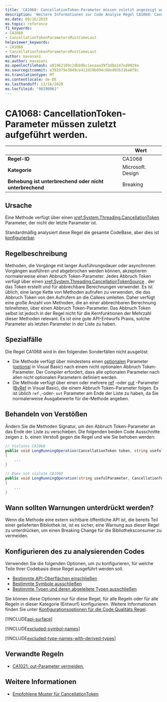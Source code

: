 ```yaml
---
title: 'CA1068: CancellationToken-Parameter müssen zuletzt angezeigt werden (Code Analyse)'
description: 'Weitere Informationen zur Code Analyse Regel CA1068: CancellationToken-Parameter müssen zuletzt angezeigt werden.'
ms.date: 09/16/2019
ms.topic: reference
f1_keywords:
- CA1068
- CancellationTokenParametersMustComeLast
helpviewer_keywords:
- CA1068
- CancellationTokenParametersMustComeLast
author: mavasani
ms.author: mavasani
ms.openlocfilehash: a91962109c2dbb9bc1eeaaa39f3d8a147ed9029a
ms.sourcegitcommit: e301979e3049ce412d19b094c60ed95b316a8f8c
ms.translationtype: MT
ms.contentlocale: de-DE
ms.lasthandoff: 12/16/2020
ms.locfileid: "98190961"
---
```

# <a name="ca1068-cancellationtoken-parameters-must-come-last"></a>CA1068: CancellationToken-Parameter müssen zuletzt aufgeführt werden.

| | Wert |
|-|-|
| **Regel-ID** |CA1068|
| **Kategorie** |Microsoft. Design|
| **Behebung ist unterbrechend oder nicht unterbrechend** |Breaking|

## <a name="cause"></a>Ursache

Eine Methode verfügt über einen <xref:System.Threading.CancellationToken> Parameter, der nicht der letzte Parameter ist.

Standardmäßig analysiert diese Regel die gesamte CodeBase, aber dies ist [konfigurierbar](#configure-code-to-analyze).

## <a name="rule-description"></a>Regelbeschreibung

Methoden, die Vorgänge mit langer Ausführungsdauer oder asynchronen Vorgängen ausführen und abgebrochen werden können, akzeptieren normalerweise einen Abbruch Token-Parameter. Jedes Abbruch Token verfügt über einen <xref:System.Threading.CancellationTokenSource> , der das Token erstellt und für abbrechbare Berechnungen verwendet. Es ist üblich, eine lange Kette von Methoden aufrufen zu verwenden, die das Abbruch Token von den Aufrufern an die Callees umleiten. Daher verfügt eine große Anzahl von Methoden, die an einer abbrechbaren Berechnung teilnehmen, über einen Abbruch Token-Parameter. Das Abbruch Token selbst ist jedoch in der Regel nicht für die Kernfunktionen der Mehrzahl dieser Methoden relevant. Es ist eine gute API-Entwurfs Praxis, solche Parameter als letzten Parameter in der Liste zu haben.

## <a name="special-cases"></a>Spezialfälle

Die Regel CA1068 wird in den folgenden Sonderfällen nicht ausgelöst:

- Die Methode verfügt über mindestens einen [optionalen](../../../csharp/programming-guide/classes-and-structs/named-and-optional-arguments.md#optional-arguments) Parameter ([optional](../../../visual-basic/programming-guide/language-features/procedures/optional-parameters.md) in Visual Basic) nach einem nicht optionalen Abbruch Token-Parameter. Der Compiler erfordert, dass alle optionalen Parameter nach allen nicht optionalen Parametern definiert werden.
- Die Methode verfügt über einen oder mehrere [ref](../../../csharp/language-reference/keywords/ref.md) -oder [out](../../../csharp/language-reference/keywords/out-parameter-modifier.md) -Parameter ([ByRef](../../../visual-basic/language-reference/modifiers/byref.md) in Visual Basic), die einem Abbruch Token-Parameter folgen. Es ist üblich `ref` ,-oder- `out` Parameter am Ende der Liste zu haben, da Sie normalerweise Ausgabewerte für die-Methode angeben.

## <a name="how-to-fix-violations"></a>Behandeln von Verstößen

Ändern Sie die Methoden Signatur, um den Abbruch Token-Parameter an das Ende der Liste zu verschieben. Die folgenden beiden Code Ausschnitte zeigen z. b. einen Verstoß gegen die Regel und wie Sie behoben werden:

```csharp
// Violates CA1068
public void LongRunningOperation(CancellationToken token, string usefulParameter)
{
    ...
}
```

```csharp
// Does not violate CA1068
public void LongRunningOperation(string usefulParameter, CancellationToken token)
{
    ...
}
```

## <a name="when-to-suppress-warnings"></a>Wann sollten Warnungen unterdrückt werden?

Wenn die Methode eine extern sichtbare öffentliche API ist, die bereits Teil einer gelieferten Bibliothek ist, ist es sicher, eine Warnung aus dieser Regel zu unterdrücken, um einen Breaking Change für die Bibliotheksconsumer zu vermeiden.

## <a name="configure-code-to-analyze"></a>Konfigurieren des zu analysierenden Codes

Verwenden Sie die folgenden Optionen, um zu konfigurieren, für welche Teile Ihrer Codebasis diese Regel ausgeführt werden soll.

- [Bestimmte API-Oberflächen einschließen](#include-specific-api-surfaces)
- [Bestimmte Symbole ausschließen](#exclude-specific-symbols)
- [Bestimmte Typen und deren abgeleitete Typen ausschließen](#exclude-specific-types-and-their-derived-types)

Sie können diese Optionen nur für diese Regel, für alle Regeln oder für alle Regeln in dieser Kategorie (Entwurf) konfigurieren. Weitere Informationen finden Sie unter [Konfigurationsoptionen für die Code Qualitäts Regel](../code-quality-rule-options.md).

[!INCLUDE[api-surface](~/includes/code-analysis/api-surface.md)]

[!INCLUDE[excluded-symbol-names](~/includes/code-analysis/excluded-symbol-names.md)]

[!INCLUDE[excluded-type-names-with-derived-types](~/includes/code-analysis/excluded-type-names-with-derived-types.md)]

## <a name="related-rules"></a>Verwandte Regeln

- [CA1021: out-Parameter vermeiden.](ca1021.md)

## <a name="see-also"></a>Weitere Informationen

- [Empfohlene Muster für CancellationToken](https://devblogs.microsoft.com/premier-developer/recommended-patterns-for-cancellationtoken/)
